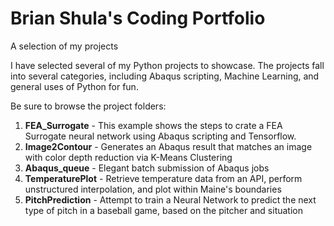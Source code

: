 # Brian Shula's Coding Portfolio
A selection of my projects

I have selected several of my Python projects to showcase.  The projects fall into several categories, including Abaqus scripting, Machine Learning, and general uses of Python for fun.

Be sure to browse the project folders:
1. **FEA_Surrogate** - This example shows the steps to crate a FEA Surrogate neural network using Abaqus scripting and Tensorflow.
2. **Image2Contour** - Generates an Abaqus result that matches an image with color depth reduction via K-Means Clustering 
3. **Abaqus_queue** - Elegant batch submission of Abaqus jobs
4. **TemperaturePlot** - Retrieve temperature data from an API, perform unstructured interpolation, and plot within Maine's boundaries
5. **PitchPrediction** - Attempt to train a Neural Network to predict the next type of pitch in a baseball game, based on the pitcher and situation

